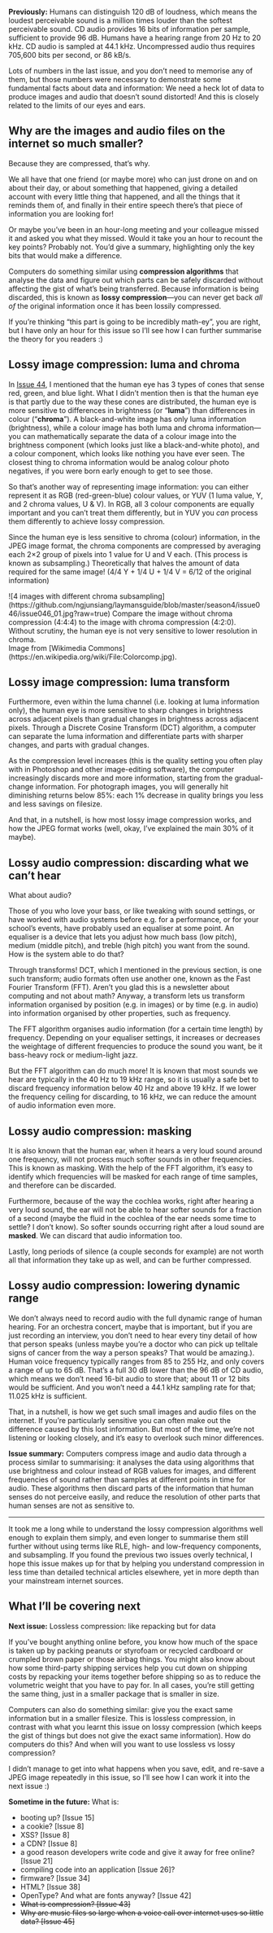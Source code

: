 **Previously:** Humans can distinguish 120 dB of loudness, which means the loudest perceivable sound is a million times louder than the softest perceivable sound. CD audio provides 16 bits of information per sample, sufficient to provide 96 dB. Humans have a hearing range from 20 Hz to 20 kHz. CD audio is sampled at 44.1 kHz. Uncompressed audio thus requires 705,600 bits per second, or 86 kB/s.

Lots of numbers in the last issue, and you don’t need to memorise any of them, but those numbers were necessary to demonstrate some fundamental facts about data and information: We need a heck lot of data to produce images and audio that doesn’t sound distorted! And this is closely related to the limits of our eyes and ears.

## Why are the images and audio files on the internet so much smaller?

Because they are compressed, that’s why.

We all have that one friend (or maybe more) who can just drone on and on about their day, or about something that happened, giving a detailed account with every little thing that happened, and all the things that it reminds them of, and finally in their entire speech there’s that piece of information you are looking for!

Or maybe you’ve been in an hour-long meeting and your colleague missed it and asked you what they missed. Would it take you an hour to recount the key points? Probably not. You’d give a summary, highlighting only the key bits that would make a difference.

Computers do something similar using **compression algorithms** that analyse the data and figure out which parts can be safely discarded without affecting the gist of what’s being transferred. Because information is being discarded, this is known as **lossy compression**—you can never get back *all of* the original information once it has been lossily compressed.

If you’re thinking “this part is going to be incredibly math-ey”, you are right, but I have only an hour for this issue so I’ll see how I can further summarise the theory for you readers :)

## Lossy image compression: luma and chroma

In [Issue 44](https://buttondown.email/laymansguide/archive/lmg-s4-issue-44-image-compression/), I mentioned that the human eye has 3 types of cones that sense red, green, and blue light. What I didn’t mention then is that the human eye is that partly due to the way these cones are distributed, the human eye is more sensitive to differences in brightness (or “**luma**”) than differences in colour (“**chroma**”). A black-and-white image has only luma information (brightness), while a colour image has both luma and chroma information—you can mathematically separate the data of a colour image into the brightness component (which looks just like a black-and-white photo), and a colour component, which looks like nothing you have ever seen. The closest thing to chroma information would be analog colour photo negatives, if you were born early enough to get to see those.

So that’s another way of representing image information: you can either represent it as RGB (red-green-blue) colour values, or YUV (1 luma value, Y, and 2 chroma values, U & V). In RGB, all 3 colour components are equally important and you can’t treat them differently, but in YUV you _can_ process them differently to achieve lossy compression.

Since the human eye is less sensitive to chroma (colour) information, in the JPEG image format, the chroma components are compressed by averaging each 2×2 group of pixels into 1 value for U and V each. (This process is known as subsampling.) Theoretically that halves the amount of data required for the same image! (4/4 Y + 1/4 U + 1/4 V = 6/12 of the original information)

<span style="text-align:center">
![4 images with different chroma subsampling](https://github.com/ngjunsiang/laymansguide/blob/master/season4/issue046/issue046_01.jpg?raw=true)
Compare the image without chroma compression (4:4:4) to the image with chroma compression (4:2:0).<br />
Without scrutiny, the human eye is not very sensitive to lower resolution in chroma.<br />
Image from [Wikimedia Commons](https://en.wikipedia.org/wiki/File:Colorcomp.jpg).
</span>

## Lossy image compression: luma transform

Furthermore, even within the luma channel (i.e. looking at luma information only), the human eye is more sensitive to sharp changes in brightness across adjacent pixels than gradual changes in brightness across adjacent pixels. Through a Discrete Cosine Transform (DCT) algorithm, a computer can separate the luma information and differentiate parts with sharper changes, and parts with gradual changes.

As the compression level increases (this is the quality setting you often play with in Photoshop and other image-editing software), the computer increasingly discards more and more information, starting from the gradual-change information. For photograph images, you will generally hit diminishing returns below 85%: each 1% decrease in quality brings you less and less savings on filesize.

And that, in a nutshell, is how most lossy image compression works, and how the JPEG format works (well, okay, I’ve explained the main 30% of it maybe).

## Lossy audio compression: discarding what we can’t hear

What about audio?

Those of you who love your bass, or like tweaking with sound settings, or have worked with audio systems before e.g. for a performance, or for your school’s events, have probably used an equaliser at some point. An equaliser is a device that lets you adjust how much bass (low pitch), medium (middle pitch), and treble (high pitch) you want from the sound. How is the system able to do that?

Through transforms! DCT, which I mentioned in the previous section, is one such transform; audio formats often use another one, known as the Fast Fourier Transform (FFT). Aren’t you glad this is a newsletter about computing and not about math? Anyway, a transform lets us transform information organised by position (e.g. in images) or by time (e.g. in audio) into information organised by other properties, such as frequency.

The FFT algorithm organises audio information (for a certain time length) by frequency. Depending on your equaliser settings, it increases or decreases the weightage of different frequencies to produce the sound you want, be it bass-heavy rock or medium-light jazz.

But the FFT algorithm can do much more! It is known that most sounds we hear are typically in the 40 Hz to 19 kHz range, so it is usually a safe bet to discard frequency information below 40 Hz and above 19 kHz. If we lower the frequency ceiling for discarding, to 16 kHz, we can reduce the amount of audio information even more.

## Lossy audio compression: masking

It is also known that the human ear, when it hears a very loud sound around one frequency, will not process much softer sounds in other frequencies. This is known as masking. With the help of the FFT algorithm, it’s easy to identify which frequencies will be masked for each range of time samples, and therefore can be discarded.

Furthermore, because of the way the cochlea works, right after hearing a very loud sound, the ear will not be able to hear softer sounds for a fraction of a second (maybe the fluid in the cochlea of the ear needs some time to settle? I don’t know). So softer sounds occurring right after a loud sound are **masked**. We can discard that audio information too.

Lastly, long periods of silence (a couple seconds for example) are not worth all that information they take up as well, and can be further compressed.

## Lossy audio compression: lowering dynamic range

We don’t always need to record audio with the full dynamic range of human hearing. For an orchestra concert, maybe that is important, but if you are just recording an interview, you don’t need to hear every tiny detail of how that person speaks (unless maybe you’re a doctor who can pick up telltale signs of cancer from the way a person speaks? That would be amazing.). Human voice frequency typically ranges from 85 to 255 Hz, and only covers a range of up to 65 dB. That’s a full 30 dB lower than the 96 dB of CD audio, which means we don’t need 16-bit audio to store that; about 11 or 12 bits would be sufficient. And you won’t need a 44.1 kHz sampling rate for that; 11.025 kHz is sufficient.

That, in a nutshell, is how we get such small images and audio files on the internet. If you’re particularly sensitive you can often make out the difference caused by this lost information. But most of the time, we’re not listening or looking closely, and it’s easy to overlook such minor differences.

**Issue summary:** Computers compress image and audio data through a process similar to summarising: it analyses the data using algorithms that use brightness and colour instead of RGB values for images, and different frequencies of sound rather than samples at different points in time for audio. These algorithms then discard parts of the information that human senses do not perceive easily, and reduce the resolution of other parts that human senses are not as sensitive to.

<hr/>

It took me a long while to understand the lossy compression algorithms well enough to explain them simply, and even longer to summarise them still further without using terms like RLE, high- and low-frequency components, and subsampling. If you found the previous two issues overly technical, I hope this issue makes up for that by helping you understand compression in less time than detailed technical articles elsewhere, yet in more depth than your mainstream internet sources.

## What I’ll be covering next

**Next issue:** Lossless compression: like repacking but for data

If you’ve bought anything online before, you know how much of the space is taken up by packing peanuts or styrofoam or recycled cardboard or crumpled brown paper or those airbag things. You might also know about how some third-party shipping services help you cut down on shipping costs by repacking your items together before shipping so as to reduce the volumetric weight that you have to pay for. In all cases, you’re still getting the same thing, just in a smaller package that is smaller in size.

Computers can also do something similar: give you the exact same information but in a smaller filesize. This is lossless compression, in contrast with what you learnt this issue on lossy compression (which keeps the gist of things but does not give the exact same information). How do computers do this? And when will you want to use lossless vs lossy compression?

I didn’t manage to get into what happens when you save, edit, and re-save a JPEG image repeatedly in this issue, so I’ll see how I can work it into the next issue :)

**Sometime in the future:** What is:

- booting up? [Issue 15]
- a cookie? [Issue 8]
- XSS? [Issue 8]
- a CDN? [Issue 8]
- a good reason developers write code and give it away for free online? [Issue 21]
- compiling code into an application [Issue 26]?
- firmware? [Issue 34]
- HTML? [Issue 38]
- OpenType? And what are fonts anyway? [Issue 42]
- ~~What is compression? [Issue 43]~~
- ~~Why are music files so large when a voice call over internet uses so little data? [Issue 45]~~
